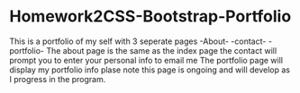 # Homework2CSS-Bootstrap-Portfolio
This is a portfolio of my self with 3 seperate pages 
-About-
-contact-
-portfolio-
The about page is the same as the index page
the contact will prompt you to enter your personal info to email me
The portfolio page will display my portfolio info plase note this page is ongoing and will develop as I progress in the program.
